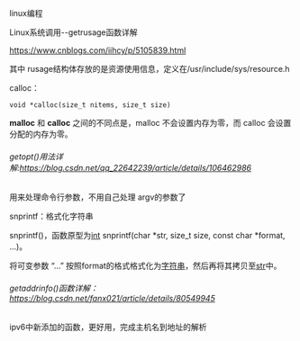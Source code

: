 linux编程

Linux系统调用--getrusage函数详解

https://www.cnblogs.com/iihcy/p/5105839.html

其中 rusage结构体存放的是资源使用信息，定义在/usr/include/sys/resource.h



calloc：

```
void *calloc(size_t nitems, size_t size)
```

**malloc** 和 **calloc** 之间的不同点是，malloc 不会设置内存为零，而 calloc 会设置分配的内存为零。



###### getopt()用法详解:https://blog.csdn.net/qq_22642239/article/details/106462986

用来处理命令行参数，不用自己处理 argv的参数了



snprintf：格式化字符串

snprintf()，函数原型为[int](https://baike.baidu.com/item/int/54055) snprintf(char *str, size_t size, const char *format, ...)。

将可变参数 “…” 按照format的格式格式化为[字符串](https://baike.baidu.com/item/%E5%AD%97%E7%AC%A6%E4%B8%B2/1017763)，然后再将其拷贝至[str](https://baike.baidu.com/item/str/11045424)中。



###### getaddrinfo()函数详解：https://blog.csdn.net/fanx021/article/details/80549945

ipv6中新添加的函数，更好用，完成主机名到地址的解析